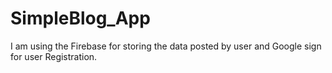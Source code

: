 # SimpleBlog_App
I am using the Firebase for storing the data posted by user and Google sign for user Registration. 
